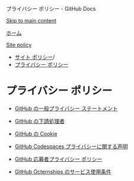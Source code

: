 プライバシー ポリシー - GitHub Docs

[Skip to main content](#main-content)

[ホーム](/ja)

[Site policy](/ja/site-policy)

* [サイト ポリシー](/ja/site-policy)/
* [プライバシー ポリシー](/ja/site-policy/privacy-policies)

プライバシー ポリシー
==========

* [GitHub の一般プライバシー ステートメント](/ja/site-policy/privacy-policies/github-general-privacy-statement)

* [GitHub の下請処理者](/ja/site-policy/privacy-policies/github-subprocessors)

* [GitHub の Cookie](/ja/site-policy/privacy-policies/github-cookies)

* [GitHub Codespaces プライバシーに関する声明](/ja/site-policy/privacy-policies/github-codespaces-privacy-statement)

* [GitHub 応募者プライバシー ポリシー](/ja/site-policy/privacy-policies/github-candidate-privacy-policy)

* [GitHub Octernships のサービス使用条件](/ja/site-policy/privacy-policies/github-octernships-terms-of-service)
